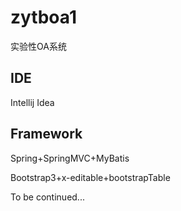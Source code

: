 # zytboa1
实验性OA系统
## IDE
Intellij Idea
## Framework
Spring+SpringMVC+MyBatis

Bootstrap3+x-editable+bootstrapTable

To be continued...
